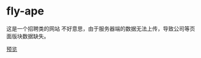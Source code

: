 # fly-ape
这是一个招聘类的网站
不好意思，由于服务器端的数据无法上传，导致公司等页面版块数据缺失。

[预览](https://cyl66466.github.io/fly-ape/public/client/index.html)
